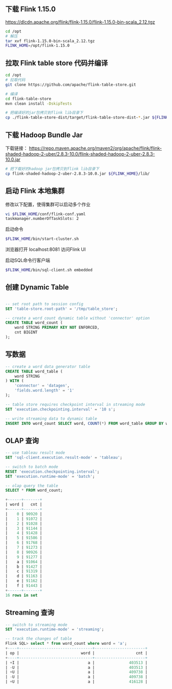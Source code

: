 ## 下载 Flink 1.15.0
https://dlcdn.apache.org/flink/flink-1.15.0/flink-1.15.0-bin-scala_2.12.tgz
```bash
cd /opt
# 解压
tar xvf flink-1.15.0-bin-scala_2.12.tgz
FLINK_HOME=/opt/flink-1.15.0

```

## 拉取 Flink table store 代码并编译
```bash
cd /opt
# 拉取代码
git clone https://github.com/apache/flink-table-store.git

# 编译
cd flink-table-store
mvn clean install -DskipTests

# 把编译好的jar包拷贝到flink lib目录下
cp ./flink-table-store-dist/target/flink-table-store-dist-*.jar ${FLINK_HOME}/lib/

```

## 下载 Hadoop Bundle Jar
下载链接：
https://repo.maven.apache.org/maven2/org/apache/flink/flink-shaded-hadoop-2-uber/2.8.3-10.0/flink-shaded-hadoop-2-uber-2.8.3-10.0.jar

```bash
# 把下载好的hadoop jar包拷贝到flink lib目录下
cp flink-shaded-hadoop-2-uber-2.8.3-10.0.jar ${FLINK_HOME}/lib/
```

## 启动 Flink 本地集群
修改以下配置，使得集群可以启动多个作业
```bash
vi $FLINK_HOME/conf/flink-conf.yaml
taskmanager.numberOfTaskSlots: 2
```

启动命令
```bash
$FLINK_HOME/bin/start-cluster.sh
```
浏览器打开 localhost:8081 访问Flink UI 

启动SQL命令行客户端
```bash
$FLINK_HOME/bin/sql-client.sh embedded
```


## 创建 Dynamic Table
```sql

-- set root path to session config
SET 'table-store.root-path' = '/tmp/table_store';

-- create a word count dynamic table without 'connector' option
CREATE TABLE word_count (
    word STRING PRIMARY KEY NOT ENFORCED,
    cnt BIGINT
);

```


## 写数据
```sql
-- create a word data generator table
CREATE TABLE word_table (
    word STRING
) WITH (
    'connector' = 'datagen',
    'fields.word.length' = '1'
);

-- table store requires checkpoint interval in streaming mode
SET 'execution.checkpointing.interval' = '10 s';

-- write streaming data to dynamic table
INSERT INTO word_count SELECT word, COUNT(*) FROM word_table GROUP BY word;
```

## OLAP 查询
```sql
-- use tableau result mode
SET 'sql-client.execution.result-mode' = 'tableau';

-- switch to batch mode
RESET 'execution.checkpointing.interval';
SET 'execution.runtime-mode' = 'batch';

-- olap query the table
SELECT * FROM word_count;

+------+-------+
| word |   cnt |
+------+-------+
|    0 | 90920 |
|    1 | 91072 |
|    2 | 91028 |
|    3 | 91144 |
|    4 | 91428 |
|    5 | 91586 |
|    6 | 91768 |
|    7 | 91273 |
|    8 | 90926 |
|    9 | 91277 |
|    a | 91064 |
|    b | 91427 |
|    c | 91319 |
|    d | 91163 |
|    e | 91162 |
|    f | 91443 |
+------+-------+
16 rows in set

```

## Streaming 查询

```sql
-- switch to streaming mode
SET 'execution.runtime-mode' = 'streaming';

-- track the changes of table 
Flink SQL> select * from word_count where word = 'a';
+----+--------------------------------+----------------------+
| op |                           word |                  cnt |
+----+--------------------------------+----------------------+
| +I |                              a |               403513 |
| -U |                              a |               403513 |
| +U |                              a |               409738 |
| -U |                              a |               409738 |
| +U |                              a |               416128 |

```